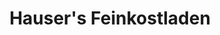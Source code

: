 ---
title: "Hauser's Feinkostladen"
url: /st-andrae-woerdern/hausers-feinkostladen/
shop: Feinkost
---